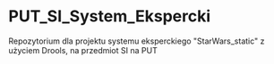 # PUT_SI_System_Ekspercki
Repozytorium dla projektu systemu eksperckiego "StarWars_static" z użyciem Drools, na przedmiot SI na PUT
